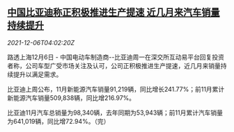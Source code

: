 <!--1638765062000-->
[中国比亚迪称正积极推进生产提速 近几月来汽车销量持续提升](https://cn.reuters.com/article/byd-production-1206-mon-idCNKBS2IL084)
------

<div><i>2021-12-06T04:02:20Z</i></div><p>路透上海12月6日 - 中国电动车制造商--比亚迪周一在深交所互动易平台回复投资者称，公司车型广受市场关注及认可，公司正积极推进生产提速，近几月来销量持续提升以满足需求。</p><p>比亚迪上周公布，11月新能源汽车销量91,219辆，同比增长241.77%；前11月累计新能源汽车销量509,838辆，同比增216.97%。</p><p>比亚迪11月汽车总销量为98,340辆，去年同期为53,943辆；前11月累计汽车销量为641,019辆，同比增72.94%。（完）</p>
